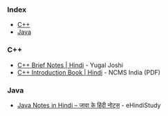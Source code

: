 ### Index

* [C++](#cpp)
* [Java](#java)


### <a id="cpp"></a>C++

* [C++ Brief Notes \| Hindi](https://ehindistudy.com/2020/12/01/cpp-notes-in-hindi/) - Yugal Joshi
* [C++ Introduction Book \| Hindi](https://ncsmindia.com/wp-content/uploads/2012/04/c++-hindi.pdf) - NCMS India (PDF)


### <a id="java"></a>Java

* [Java Notes in Hindi – जावा के हिंदी नोट्स](https://ehindistudy.com/2020/12/05/java-notes-in-hindi/) - eHindiStudy
